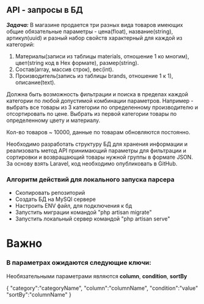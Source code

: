 ## API - запросы в БД  ##
_**Задача:**_
В магазине продается три разных вида товаров имеющих общие обязательные параметры - цена(float), название(string), артикул(uuid) и разный набор свойств характерный для каждой из категорий:
1. Материалы(записи из таблицы materials, отношение 1 ко многим), цвет(string код в Hex формате), размер(string).
2. Состав(array, массив строк), вес(int).
3. Производитель(запись из таблицы brands, отношение 1 к 1), описание(text).

Должна быть возможность фильтрации и поиска в пределах каждой категории по любой допустимой комбинации параметров.
Например - выбрать все товары из 3 категории по определенному производителю и отсортировать по цене. Выбрать из первой категории товары по определенному цвету и материалу.

Кол-во товаров ~ 10000, данные по товарам обновляются постоянно.

Необходимо разработать структуру БД для хранения информации и реализовать метод API принимающий параметры для фильтрации и сортировки и возвращающий товары нужной группы в формате JSON.
За основу взять Laravel, код необходимо опубликовать в GitHub.

### Алгоритм действий для локального запуска парсера ###

- Скопировать репозиторий
- Создать БД на MySQl сервере
- Настроить ENV файл, для подключения к бд
- Запустить миграции командой "php artisan migrate"
- Запустить локальный сервер командой "php artisan serve"

# Важно #
### В параметрах ожидаются следующие ключи: ###
 Необязательными параметрами являются **column**, **condition**, **sortBy**

{
"category":"categoryName", 
"column":"columnName",
"condition":"value"
"sortBy":"columnName"
}
 
